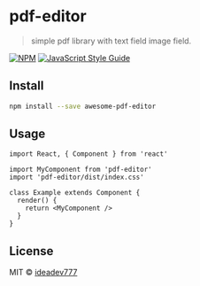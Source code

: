 # pdf-editor

> simple pdf library with text field image field.

[![NPM](https://img.shields.io/npm/v/pdf-editor.svg)](https://www.npmjs.com/package/awesome-pdf-editor) [![JavaScript Style Guide](https://img.shields.io/badge/code_style-standard-brightgreen.svg)](https://standardjs.com)

## Install

```bash
npm install --save awesome-pdf-editor
```

## Usage

```tsx
import React, { Component } from 'react'

import MyComponent from 'pdf-editor'
import 'pdf-editor/dist/index.css'

class Example extends Component {
  render() {
    return <MyComponent />
  }
}
```

## License

MIT © [ideadev777](https://github.com/ideadev777)
